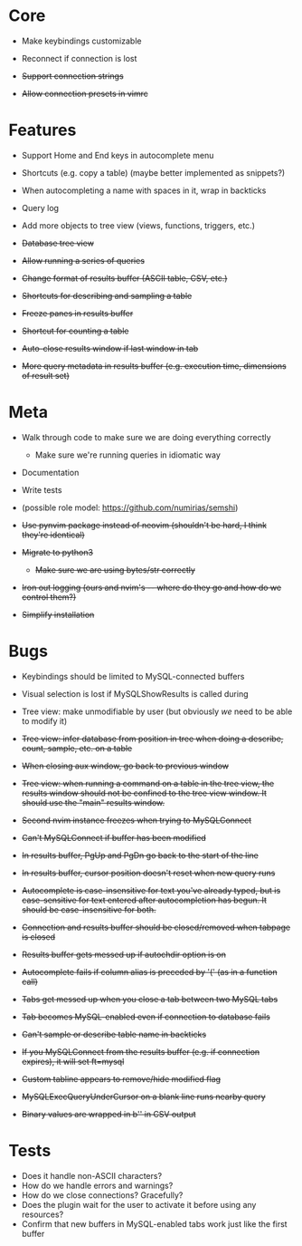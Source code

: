 # Core

  - Make keybindings customizable
  - Reconnect if connection is lost

  - ~~Support connection strings~~
  - ~~Allow connection presets in vimrc~~
  
# Features

  - Support Home and End keys in autocomplete menu
  - Shortcuts (e.g. copy a table) (maybe better implemented as snippets?)
  - When autocompleting a name with spaces in it, wrap in backticks
  - Query log
  - Add more objects to tree view (views, functions, triggers, etc.)

  - ~~Database tree view~~
  - ~~Allow running a series of queries~~
  - ~~Change format of results buffer (ASCII table, CSV, etc.)~~
  - ~~Shortcuts for describing and sampling a table~~
  - ~~Freeze panes in results buffer~~
  - ~~Shortcut for counting a table~~
  - ~~Auto-close results window if last window in tab~~
  - ~~More query metadata in results buffer (e.g. execution time,
    dimensions of result set)~~

# Meta

  - Walk through code to make sure we are doing everything correctly
      - Make sure we're running queries in idiomatic way
  - Documentation
  - Write tests
  - (possible role model: https://github.com/numirias/semshi)

  - ~~Use pynvim package instead of neovim (shouldn't be hard, I think
    they're identical)~~
  - ~~Migrate to python3~~
      - ~~Make sure we are using bytes/str correctly~~
  - ~~Iron out logging (ours and nvim's -- where do they go and how do we
    control them?)~~
  - ~~Simplify installation~~

# Bugs

  - Keybindings should be limited to MySQL-connected buffers
  - Visual selection is lost if MySQLShowResults is called during
  - Tree view: make unmodifiable by user (but obviously *we* need to be
    able to modify it)

  - ~~Tree view: infer database from position in tree when doing a describe,
    count, sample, etc. on a table~~
  - ~~When closing aux window, go back to previous window~~
  - ~~Tree view: when running a command on a table in the tree view, the
    results window should not be confined to the tree view window. It
    should use the "main" results window.~~
  - ~~Second nvim instance freezes when trying to MySQLConnect~~
  - ~~Can't MySQLConnect if buffer has been modified~~
  - ~~In results buffer, PgUp and PgDn go back to the start of the line~~
  - ~~In results buffer, cursor position doesn't reset when new query
    runs~~
  - ~~Autocomplete is case-insensitive for text you've already typed, but
    is case-sensitive for text entered after autocompletion has begun. It
    should be case-insensitive for both.~~
  - ~~Connection and results buffer should be closed/removed when tabpage
    is closed~~
  - ~~Results buffer gets messed up if autochdir option is on~~
  - ~~Autocomplete fails if column alias is preceded by '(' (as in a function
    call)~~
  - ~~Tabs get messed up when you close a tab between two MySQL tabs~~
  - ~~Tab becomes MySQL-enabled even if connection to database fails~~
  - ~~Can't sample or describe table name in backticks~~
  - ~~If you MySQLConnect from the results buffer (e.g. if connection expires),
    it will set ft=mysql~~
  - ~~Custom tabline appears to remove/hide modified flag~~
  - ~~MySQLExecQueryUnderCursor on a blank line runs nearby query~~
  - ~~Binary values are wrapped in b'' in CSV output~~

# Tests

  - Does it handle non-ASCII characters?
  - How do we handle errors and warnings?
  - How do we close connections? Gracefully?
  - Does the plugin wait for the user to activate it before using any
    resources?
  - Confirm that new buffers in MySQL-enabled tabs work just like the
    first buffer
